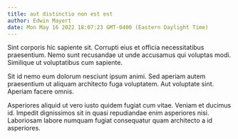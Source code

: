 ```yaml
---
title: aut distinctio non est est
author: Edwin Mayert
date: Mon May 16 2022 18:07:23 GMT-0400 (Eastern Daylight Time)
---
```

Sint corporis hic sapiente sit. Corrupti eius et officia necessitatibus praesentium. Nemo sunt recusandae ut unde accusamus qui voluptas modi. Similique ut voluptatibus cum sapiente.

 Sit id nemo eum dolorum nesciunt ipsum animi. Sed aperiam autem praesentium ut aliquam architecto fuga voluptatem. Aut voluptate sint. Aperiam facere omnis.

 Asperiores aliquid ut vero iusto quidem fugiat cum vitae. Veniam et ducimus id. Impedit dignissimos sit in quasi repudiandae enim asperiores nisi. Laboriosam labore numquam fugiat consequatur quam architecto a id asperiores.